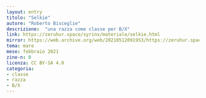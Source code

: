 ```yaml
---
layout: entry
titolo: "Selkie"
autore: "Roberto Bisceglie"
descrizione:  "una razza come classe per B/X"
link: https://zeruhur.space/syrinx/materiale/selkie.html
mirror: https://web.archive.org/web/20210512091953/https://zeruhur.space/syrinx/materiale/selkie.html
tema: mare
mese: febbraio 2021
zine-n: 0
licenza: CC BY-SA 4.0
categoria:
- classe
- razza
- B/X
---
```

